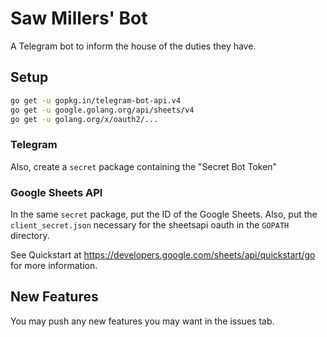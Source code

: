 # Saw Millers' Bot

A Telegram bot to inform the house of the duties they have.

## Setup

```bash
go get -u gopkg.in/telegram-bot-api.v4
go get -u google.golang.org/api/sheets/v4
go get -u golang.org/x/oauth2/...
```

### Telegram

Also, create a `secret` package containing the "Secret Bot Token" 

### Google Sheets API

In the same `secret` package, put the ID of the Google Sheets. Also, put the `client_secret.json` necessary for the sheetsapi oauth in the `GOPATH` directory. 

See Quickstart at https://developers.google.com/sheets/api/quickstart/go for more information.

## New Features

You may push any new features you may want in the issues tab.


